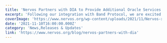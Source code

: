 ```yaml
---
title: 'Nervos Partners with DIA to Provide Additional Oracle Services'
excerpt: 'Following our integration with Band Protocol, we are excited to announce a new partnership with DIA, an open source oracle platform that enables market actors to source, apply and share trustable data'
coverImage: 'https://www.nervos.org/wp-content/uploads/2021/11/Nervos-x-DIA-01-810x456.png'
date: '2021-11-10T16:00:00.000Z'
category: 'News,Releases & Updates'
link: 'https://www.nervos.org/blog/nervos-partners-with-dia'
---
```


